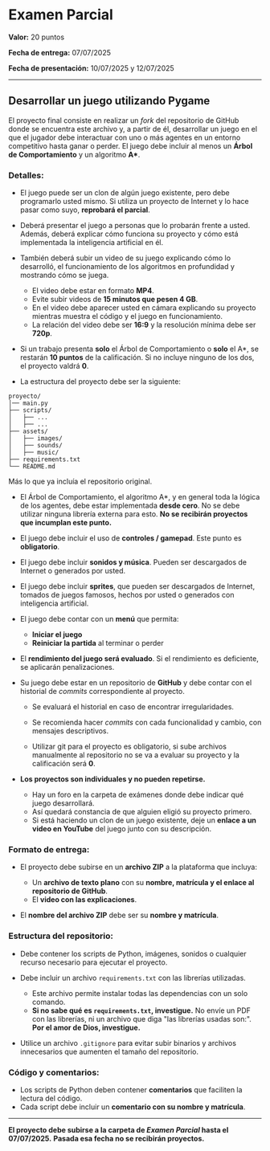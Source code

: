 # Examen Parcial

**Valor:** 20 puntos

**Fecha de entrega:** 07/07/2025

**Fecha de presentación:** 10/07/2025 y 12/07/2025

---

## Desarrollar un juego utilizando Pygame

El proyecto final consiste en realizar un *fork* del repositorio de GitHub donde se encuentra este archivo y, a partir de él, desarrollar un juego en el que el jugador debe interactuar con uno o más agentes en un entorno competitivo hasta ganar o perder. El juego debe incluir al menos un **Árbol de Comportamiento** y un algoritmo **A\***.

### Detalles:

- El juego puede ser un clon de algún juego existente, pero debe programarlo usted mismo.
  Si utiliza un proyecto de Internet y lo hace pasar como suyo, **reprobará el parcial**.

- Deberá presentar el juego a personas que lo probarán frente a usted. Además, deberá explicar cómo funciona su proyecto y cómo está implementada la inteligencia artificial en él.

- También deberá subir un video de su juego explicando cómo lo desarrolló, el funcionamiento de los algoritmos en profundidad y mostrando cómo se juega.
  - El video debe estar en formato **MP4**.
  - Evite subir videos de **15 minutos que pesen 4 GB**.
  - En el video debe aparecer usted en cámara explicando su proyecto mientras muestra el código y el juego en funcionamiento.
  - La relación del video debe ser **16:9** y la resolución mínima debe ser **720p**.

- Si un trabajo presenta **solo** el Árbol de Comportamiento o **solo** el A\*, se restarán **10 puntos** de la calificación.
  Si no incluye ninguno de los dos, el proyecto valdrá **0**.

- La estructura del proyecto debe ser la siguiente:

```Plaintext
proyecto/
│── main.py
├── scripts/
│   ├── ...
│   ├── ...
├── assets/
│   ├── images/
│   ├── sounds/
│   ├── music/
├── requirements.txt
└── README.md
```

Más lo que ya incluía el repositorio original.

- El Árbol de Comportamiento, el algoritmo A\*, y en general toda la lógica de los agentes, debe estar implementada **desde cero**.
  No se debe utilizar ninguna librería externa para esto.
  **No se recibirán proyectos que incumplan este punto.**

- El juego debe incluir el uso de **controles / gamepad**. Este punto es **obligatorio**.

- El juego debe incluir **sonidos y música**.
  Pueden ser descargados de Internet o generados por usted.

- El juego debe incluir **sprites**, que pueden ser descargados de Internet, tomados de juegos famosos, hechos por usted o generados con inteligencia artificial.

- El juego debe contar con un **menú** que permita:
  - **Iniciar el juego**
  - **Reiniciar la partida** al terminar o perder

- El **rendimiento del juego será evaluado**.
  Si el rendimiento es deficiente, se aplicarán penalizaciones.

- Su juego debe estar en un repositorio de **GitHub** y debe contar con el historial de *commits* correspondiente al proyecto.
  - Se evaluará el historial en caso de encontrar irregularidades.
  - Se recomienda hacer *commits* con cada funcionalidad y cambio, con mensajes descriptivos.

  - Utilizar git para el proyecto es obligatorio, si sube archivos manualmente al repositorio no se va a evaluar su proyecto y la calificación será **0**.

- **Los proyectos son individuales y no pueden repetirse.**
  - Hay un foro en la carpeta de exámenes donde debe indicar qué juego desarrollará.
  - Así quedará constancia de que alguien eligió su proyecto primero.
  - Si está haciendo un clon de un juego existente, deje un **enlace a un video en YouTube** del juego junto con su descripción.

### Formato de entrega:

- El proyecto debe subirse en un **archivo ZIP** a la plataforma que incluya:
  - Un **archivo de texto plano** con su **nombre, matrícula y el enlace al repositorio de GitHub**.
  - El **video con las explicaciones**.

- El **nombre del archivo ZIP** debe ser su **nombre y matrícula**.

### Estructura del repositorio:

- Debe contener los scripts de Python, imágenes, sonidos o cualquier recurso necesario para ejecutar el proyecto.
- Debe incluir un archivo `requirements.txt` con las librerías utilizadas.
  - Este archivo permite instalar todas las dependencias con un solo comando.
  - **Si no sabe qué es `requirements.txt`, investigue.**
    No envíe un PDF con las librerías, ni un archivo que diga "las librerías usadas son:".
    **Por el amor de Dios, investigue.**

- Utilice un archivo `.gitignore` para evitar subir binarios y archivos innecesarios que aumenten el tamaño del repositorio.

### Código y comentarios:

- Los scripts de Python deben contener **comentarios** que faciliten la lectura del código.
- Cada script debe incluir un **comentario con su nombre y matrícula**.

---

**El proyecto debe subirse a la carpeta de _Examen Parcial_ hasta el 07/07/2025.**
**Pasada esa fecha no se recibirán proyectos.**
